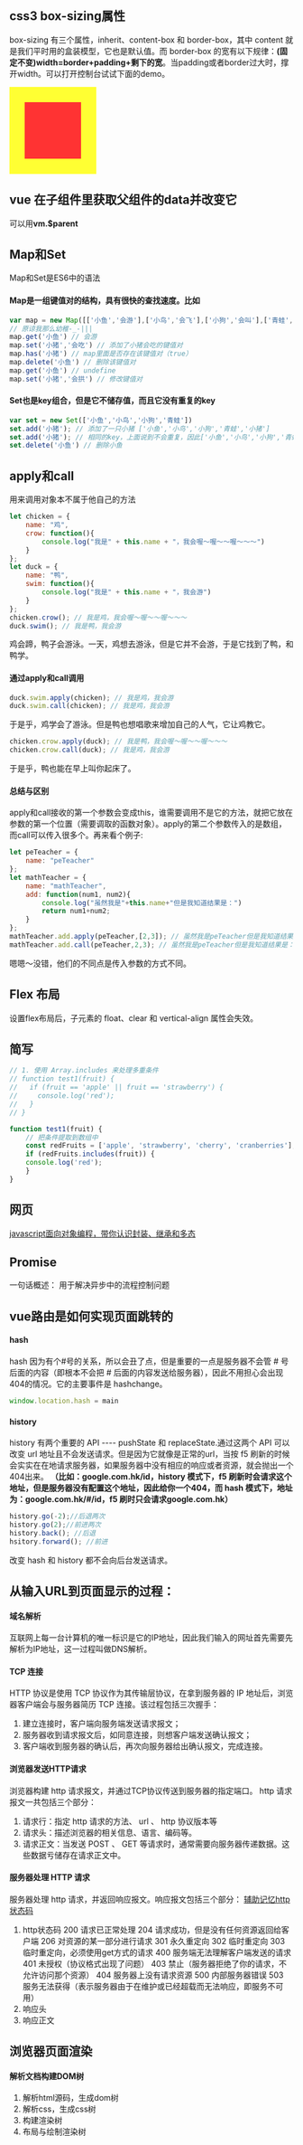 ## css3 box-sizing属性
box-sizing 有三个属性，inherit、content-box 和 border-box，其中 content 就是我们平时用的盒装模型，它也是默认值。而 border-box 的宽有以下规律：**(固定不变)width=border+padding+剩下的宽**。当padding或者border过大时，撑开width。可以打开控制台试试下面的demo。
<div class="border-box"></div>
<style>
    .border-box {
        width: 100px;
        height: 100px;
        padding: 0px;
        border: 27px solid #ff3;
        background: #f33;
}
</style>

## vue 在子组件里获取父组件的data并改变它
可以用**vm.$parent**

## Map和Set
Map和Set是ES6中的语法
#### Map是一组键值对的结构，具有很快的查找速度。比如
``` javascript
var map = new Map([['小鱼','会游'],['小鸟','会飞'],['小狗','会叫'],['青蛙','会跳']])
// 原谅我那么幼稚-_-|||
map.get('小鱼') // 会游
map.set('小猪','会吃') // 添加了小猪会吃的键值对
map.has('小猪') // map里面是否存在该键值对（true）
map.delete('小鱼') // 删除该键值对
map.get('小鱼') // undefine
map.set('小猪','会拱') // 修改键值对
```
#### Set也是key组合，但是它不储存值，而且它没有重复的key
``` javascript
var set = new Set(['小鱼','小鸟','小狗','青蛙'])
set.add('小猪'); // 添加了一只小猪 ['小鱼','小鸟','小狗','青蛙','小猪']
set.add('小猪'); // 相同的key，上面说到不会重复，因此['小鱼','小鸟','小狗','青蛙','小猪']
set.delete('小鱼') // 删除小鱼
```

## apply和call
用来调用对象本不属于他自己的方法
``` javascript
let chicken = {
    name: "鸡",
    crow: function(){
        console.log("我是" + this.name + "，我会喔～喔～～喔～～～")
    }
};
let duck = {
    name: "鸭",
    swim: function(){
        console.log("我是" + this.name + "，我会游")
    }
};
chicken.crow(); // 我是鸡，我会喔～喔～～喔～～～
duck.swim(); // 我是鸭，我会游
```
鸡会蹄，鸭子会游泳。一天，鸡想去游泳，但是它并不会游，于是它找到了鸭，和鸭学。
#### 通过apply和call调用
``` javascript
duck.swim.apply(chicken); // 我是鸡，我会游
duck.swim.call(chicken); // 我是鸡，我会游
```
于是乎，鸡学会了游泳。但是鸭也想唱歌来增加自己的人气，它让鸡教它。
``` javascript
chicken.crow.apply(duck); // 我是鸭，我会喔～喔～～喔～～～
chicken.crow.call(duck); // 我是鸡，我会游
```
于是乎，鸭也能在早上叫你起床了。
#### 总结与区别
apply和call接收的第一个参数会变成this，谁需要调用不是它的方法，就把它放在参数的第一个位置（需要调取的函数对象）。apply的第二个参数传入的是数组，而call可以传入很多个。再来看个例子:
``` javascript
let peTeacher = {
    name: "peTeacher"
};
let mathTeacher = {
    name: "mathTeacher",
    add: function(num1, num2){
        console.log("虽然我是"+this.name+"但是我知道结果是：")
        return num1+num2;
    }
};
mathTeacher.add.apply(peTeacher,[2,3]); // 虽然我是peTeacher但是我知道结果是： 5
mathTeacher.add.call(peTeacher,2,3); // 虽然我是peTeacher但是我知道结果是： 5
```
嗯嗯～没错，他们的不同点是传入参数的方式不同。

## Flex 布局
设置flex布局后，子元素的 float、clear 和 vertical-align 属性会失效。

## 简写
``` javascript
// 1. 使用 Array.includes 来处理多重条件
// function test1(fruit) {
//   if (fruit == 'apple' || fruit == 'strawberry') {
//     console.log('red');
//   }
// }

function test1(fruit) {
    // 把条件提取到数组中
    const redFruits = ['apple', 'strawberry', 'cherry', 'cranberries'];
    if (redFruits.includes(fruit)) {
    console.log('red');
    }
}
```

## 网页
[javascript面向对象编程，带你认识封装、继承和多态](https://cherryblog.site/javascript-oop.html)

## Promise
一句话概述： 用于解决异步中的流程控制问题

## vue路由是如何实现页面跳转的
#### hash
hash 因为有个#号的关系，所以会丑了点，但是重要的一点是服务器不会管 # 号后面的内容（即根本不会把 # 后面的内容发送给服务器），因此不用担心会出现404的情况。它的主要事件是 hashchange。
``` javascript
window.location.hash = main
```
#### history
history 有两个重要的 API ---- pushState 和 replaceState.通过这两个 API 可以改变 url 地址且不会发送请求。但是因为它就像是正常的url，当按 f5 刷新的时候会实实在在地请求服务器，如果服务器中没有相应的响应或者资源，就会抛出一个404出来。
**（比如：google.com.hk/id，history 模式下，f5 刷新时会请求这个地址，但是服务器没有配置这个地址，因此给你一个404，而 hash 模式下，地址为：google.com.hk/#/id，f5 刷时只会请求google.com.hk）**
``` javascript
history.go(-2);//后退两次
history.go(2);//前进两次
history.back(); //后退
hsitory.forward(); //前进
```
改变 hash 和 history 都不会向后台发送请求。

## 从输入URL到页面显示的过程：
#### 域名解析
互联网上每一台计算机的唯一标识是它的IP地址，因此我们输入的网址首先需要先解析为IP地址，这一过程叫做DNS解析。
#### TCP 连接
HTTP 协议是使用 TCP 协议作为其传输层协议，在拿到服务器的 IP 地址后，浏览器客户端会与服务器简历 TCP 连接。该过程包括三次握手：
1. 建立连接时，客户端向服务端发送请求报文；
2. 服务器收到请求报文后，如同意连接，则想客户端发送确认报文；
3. 客户端收到服务器的确认后，再次向服务器给出确认报文，完成连接。
#### 浏览器发送HTTP请求
浏览器构建 http 请求报文，并通过TCP协议传送到服务器的指定端口。 http 请求报文一共包括三个部分：
1. 请求行：指定 http 请求的方法、 url 、 http 协议版本等
2. 请求头：描述浏览器的相关信息、语言、编码等。
3. 请求正文：当发送 POST 、 GET 等请求时，通常需要向服务器传递数据。这些数据亏储存在请求正文中。
#### 服务器处理 HTTP 请求
服务器处理 http 请求，并返回响应报文。响应报文包括三个部分：
[辅助记忆http状态码](https://blog.csdn.net/weixin_41436338/article/details/81629327)
1. http状态码
200 请求已正常处理
204 请求成功，但是没有任何资源返回给客户端
206 对资源的某一部分进行请求
301 永久重定向
302 临时重定向
303 临时重定向，必须使用get方式的请求
400 服务端无法理解客户端发送的请求
401 未授权（协议格式出现了问题）
403 禁止（服务器拒绝了你的请求，不允许访问那个资源）
404 服务器上没有请求资源
500 内部服务器错误
503 服务无法获得（表示服务器由于在维护或已经超载而无法响应，即服务不可用）
2. 响应头
3. 响应正文
## 浏览器页面渲染
#### 解析文档构建DOM树
1. 解析html源码，生成dom树
2. 解析css，生成css树
3. 构建渲染树
4. 布局与绘制渲染树